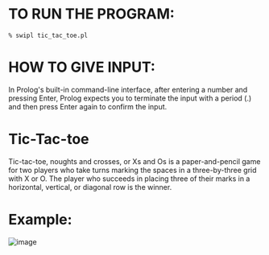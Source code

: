 # TO RUN THE PROGRAM:
```
% swipl tic_tac_toe.pl
```
# HOW TO GIVE INPUT:
In Prolog's built-in command-line interface, after entering a number and pressing Enter, Prolog expects you to terminate the input with a period (.) and then press Enter again to confirm the input.

# Tic-Tac-toe
Tic-tac-toe, noughts and crosses, or Xs and Os is a paper-and-pencil game for two players who take turns marking the spaces in a three-by-three grid with X or O. The player who succeeds in placing three of their marks in a horizontal, vertical, or diagonal row is the winner.

# Example:
![image](https://github.com/Arash-Seifi/Prolog-TicTacTo/assets/92459590/87486434-4ba5-45c2-8039-dde303163476)
